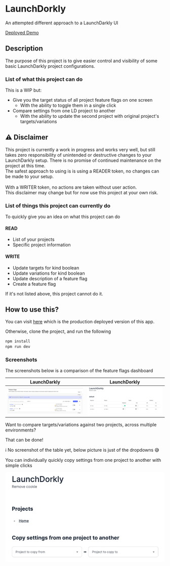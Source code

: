 # LaunchDorkly

An attempted different approach to a LaunchDarkly UI

[Deployed Demo](https://launchdorkly.vercel.app/)

## Description

The purpose of this project is to give easier control and visibility of some basic LaunchDarkly project configurations.

### List of what this project can do

This is a WIP but:

- Give you the target status of all project feature flags on one screen
  - With the ability to toggle them in a single click
- Compare settings from one LD project to another
  - With the ability to update the second project with original project's targets/variations

## ⚠️ Disclaimer

This project is currently a work in progress and works very well, but still takes zero responsibility of unintended or destructive 
changes to your LaunchDarkly setup.  There is no promise of continued maintenance on the project at this time.
<br/>
The safest approach to using is is using a READER token, no changes can be made to your setup.  
<br/>
With a WRITER token, no actions are taken without user action.
<br/>
This disclaimer may change but for now use this project at your own risk.

### List of things this project can currently do

To quickly give you an idea on what this project can do

#### READ

- List of your projects
- Specific project information

#### WRITE

- Update targets for kind boolean
- Update variations for kind boolean
- Update description of a feature flag
- Create a feature flag

If it's not listed above, this project cannot do it.

## How to use this?

You can visit [here](https://launchdorkly.vercel.app/) which is the production deployed version of this app.

Otherwise, clone the project, and run the following

```bash
npm install
npm run dev
```

### Screenshots

The screenshots below is a comparison of the feature flags dashboard

| LaunchDarkly | LaunchDorkly |
| - |--------------|
| ![img.png](readme-assets/darkly-feature-flags-dashboard.png) | ![img.png](readme-assets/dorkly-feature-flags-dashboard.png) |

Want to compare targets/variations against two projects, across multiple environments?

That can be done!

ℹ️ No screenshot of the table yet, below picture is just of the dropdowns 😅

You can individually quickly copy settings from one project to another with simple clicks

![img.png](readme-assets/dorkly-home.png)

